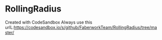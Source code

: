 # RollingRadius
Created with CodeSandbox
Always use this urlL:https://codesandbox.io/s/github/FaberworkTeam/RollingRadius/tree/master/
